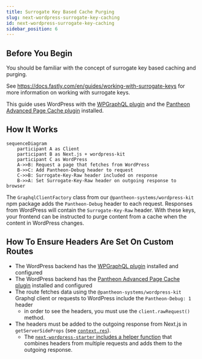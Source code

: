 ```yaml
---
title: Surrogate Key Based Cache Purging
slug: next-wordpress-surrogate-key-caching
id: next-wordpress-surrogate-key-caching
sidebar_position: 6
---
```


## Before You Begin

You should be familiar with the concept of surrogate key based caching and
purging.

See https://docs.fastly.com/en/guides/working-with-surrogate-keys for more
information on working with surrogate keys.

This guide uses WordPress with the
[WPGraphQL plugin](https://wordpress.org/plugins/wp-graphql/) and the
[Pantheon Advanced Page Cache plugin](https://wordpress.org/plugins/pantheon-advanced-page-cache/)
installed.

## How It Works

```mermaid
sequenceDiagram
	participant A as Client
    participant B as Next.js + wordpress-kit
    participant C as WordPress
    A->>B: Request a page that fetches from WordPress
    B->>C: Add Pantheon-Debug header to request
    C->>B: Surrogate-Key-Raw header included on response
    B->>A: Set Surrogate-Key-Raw header on outgoing response to browser
```

The `GraphqlClientFactory` class from our `@pantheon-systems/wordpress-kit` npm
package adds the `Pantheon-Debug` header to each request. Responses from
WordPress will contain the `Surrogate-Key-Raw` header. With these keys, your
frontend can be instructed to purge content from a cache when the content in
WordPress changes.

## How To Ensure Headers Are Set On Custom Routes

- The WordPress backend has the
  [WPGraphQL plugin](https://wordpress.org/plugins/wp-graphql/) installed and
  configured
- The WordPress backend has the
  [Pantheon Advanced Page Cache plugin](https://wordpress.org/plugins/pantheon-advanced-page-cache/)
  installed and configured
- The route fetches data using the `@pantheon-systems/wordpress-kit` Graphql
  client or requests to WordPress include the `Pantheon-Debug: 1` header
  - in order to see the headers, you must use the `client.rawRequest()` method.
- The headers must be added to the outgoing response from Next.js in
  `getServerSideProps` (see
  [`context.res`](https://nextjs.org/docs/api-reference/data-fetching/get-server-side-props#context-parameter)).
  - The
    [`next-wordpress-starter` includes a helper function](https://github.com/pantheon-systems/decoupled-kit-js/blob/f3eebf4b502cbad123ec8a7fcd4d4f8f0fb413eb/starters/next-wordpress-starter/lib/setOutgoingHeaders.js#L25)
    that combines headers from multiple requests and adds them to the outgoing
    response.
